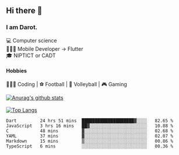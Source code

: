 ## Hi there 👋

### I am Darot.

💻 Computer science <br>
🧑🏻‍💻 Mobile Developer -> Flutter<br>
🎓 NIPTICT or CADT<br>

#### Hobbies 
🧑🏻‍💻 Coding  |  ⚽️ Football | 🏐 Volleyball | 🎮 Gaming<br>

<!-- [![Darot's GitHub stats](https://github-readme-stats.vercel.app/api?username=darot-chen)](https://github.com/darot-chen/github-readme-stats) -->
<!--
**darot-chen/darot-chen** is a ✨ _special_ ✨ repository because its `README.md` (this file) appears on your GitHub profile.

Here are some ideas to get you started:

- 🔭 I’m currently working on ...
- 🌱 I’m currently learning ...
- 👯 I’m looking to collaborate on ...
- 🤔 I’m looking for help with ...
- 💬 Ask me about ...
- 📫 How to reach me: ...
- 😄 Pronouns: ...
- ⚡ Fun fact: ...
-->

[![Anurag's github stats](https://github-readme-stats.vercel.app/api?username=darot-chen&count_private=true&theme=cobalt&show_icons=true)](https://github.com/darot-chen)
</br>
</br>
[![Top Langs](https://github-readme-stats.vercel.app/api/top-langs/?username=darot-chen&layout=compact&theme=cobalt)](https://github.com/darot-chen/)


<!--START_SECTION:waka-->

```text
Dart         24 hrs 51 mins  ████████████████████▓░░░░   82.65 %
JavaScript   3 hrs 16 mins   ██▓░░░░░░░░░░░░░░░░░░░░░░   10.88 %
C            48 mins         ▓░░░░░░░░░░░░░░░░░░░░░░░░   02.68 %
YAML         37 mins         ▓░░░░░░░░░░░░░░░░░░░░░░░░   02.07 %
Markdown     15 mins         ▒░░░░░░░░░░░░░░░░░░░░░░░░   00.86 %
TypeScript   6 mins          ░░░░░░░░░░░░░░░░░░░░░░░░░   00.36 %
```

<!--END_SECTION:waka-->
